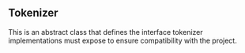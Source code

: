 <!-- module: mir.ir.tokenizer -->
## Tokenizer

This is an abstract class that defines the interface tokenizer implementations must expose to ensure compatibility with the project.